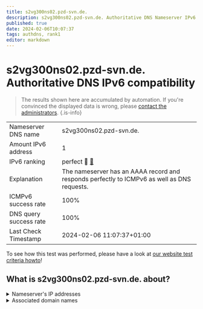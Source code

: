 ```yaml
---
title: s2vg300ns02.pzd-svn.de.
description: s2vg300ns02.pzd-svn.de. Authoritative DNS Nameserver IPv6 compatibility
published: true
date: 2024-02-06T10:07:37
tags: authdns, rank1
editor: markdown
---
```


# s2vg300ns02.pzd-svn.de. Authoritative DNS IPv6 compatibility

> The results shown here are accumulated by automation. If you're convinced the displayed data is wrong, please [contact the administrators](/howto/chat). 
{.is-info}




|   |   |
| - | - |
| Nameserver DNS name | s2vg300ns02.pzd-svn.de.
| Amount IPv6 address | 1
| IPv6 ranking | perfect :1st_place_medal: [🔗](/howto/ranking) |
| Explanation | The nameserver has an AAAA record and responds perfectly to ICMPv6 as well as DNS requests. |
| ICMPv6 success rate | 100%|
| DNS query success rate | 100% |
| Last Check Timestamp | 2024-02-06 11:07:37+01:00 |

To see how this test was performed, please have a look at [our website test criteria howto](/howto/testcriteria/authdns)!


## What is s2vg300ns02.pzd-svn.de. about?




<details>
<summary>Nameserver's IP addresses</summary>

2a02:101c:1800:1300::11

</details>



<details>
<summary>Associated domain names</summary>

www.sachsen.de

</details>
